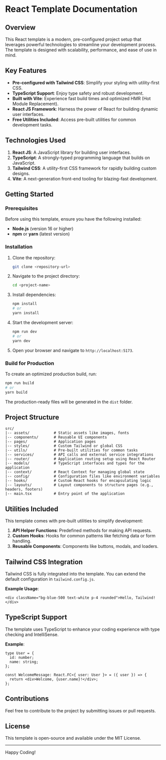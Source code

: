# React Template Documentation

## Overview

This React template is a modern, pre-configured project setup that leverages powerful technologies to streamline your development process. The template is designed with scalability, performance, and ease of use in mind.

## Key Features

- **Pre-configured with Tailwind CSS**: Simplify your styling with utility-first CSS.
- **TypeScript Support**: Enjoy type safety and robust development.
- **Built with Vite**: Experience fast build times and optimized HMR (Hot Module Replacement).
- **React JS Framework**: Harness the power of React for building dynamic user interfaces.
- **Free Utilities Included**: Access pre-built utilities for common development tasks.

## Technologies Used

1. **React JS**: A JavaScript library for building user interfaces.
2. **TypeScript**: A strongly-typed programming language that builds on JavaScript.
3. **Tailwind CSS**: A utility-first CSS framework for rapidly building custom designs.
4. **Vite**: A next-generation front-end tooling for blazing-fast development.

## Getting Started

### Prerequisites

Before using this template, ensure you have the following installed:

- **Node.js** (version 16 or higher)
- **npm** or **yarn** (latest version)

### Installation

1. Clone the repository:

   ```bash
   git clone <repository-url>
   ```

2. Navigate to the project directory:

   ```bash
   cd <project-name>
   ```

3. Install dependencies:

   ```bash
   npm install
   # or
   yarn install
   ```

4. Start the development server:

   ```bash
   npm run dev
   # or
   yarn dev
   ```

5. Open your browser and navigate to `http://localhost:5173`.

### Build for Production

To create an optimized production build, run:

```bash
npm run build
# or
yarn build
```

The production-ready files will be generated in the `dist` folder.

## Project Structure

```plaintext
src/
|-- assets/           # Static assets like images, fonts
|-- components/       # Reusable UI components
|-- pages/            # Application pages
|-- styles/           # Custom Tailwind or global CSS
|-- utils/            # Pre-built utilities for common tasks
|-- services/         # API calls and external service integrations
|-- router/           # Application routing setup using React Router
|-- models/           # TypeScript interfaces and types for the application
|-- context/          # React Context for managing global state
|-- config/           # Configuration files like environment variables
|-- hooks/            # Custom React hooks for encapsulating logic
|-- layouts/          # Layout components to structure pages (e.g., headers, footers)
|-- main.tsx          # Entry point of the application
```

## Utilities Included

This template comes with pre-built utilities to simplify development:

1. **API Helper Functions**: Predefined methods for making API requests.
2. **Custom Hooks**: Hooks for common patterns like fetching data or form handling.
3. **Reusable Components**: Components like buttons, modals, and loaders.

## Tailwind CSS Integration

Tailwind CSS is fully integrated into the template. You can extend the default configuration in `tailwind.config.js`.

**Example Usage**:

```tsx
<div className="bg-blue-500 text-white p-4 rounded">Hello, Tailwind!</div>
```

## TypeScript Support

The template uses TypeScript to enhance your coding experience with type checking and IntelliSense.

**Example**:

```tsx
type User = {
  id: number;
  name: string;
};

const WelcomeMessage: React.FC<{ user: User }> = ({ user }) => {
  return <div>Welcome, {user.name}!</div>;
};
```

## Contributions

Feel free to contribute to the project by submitting issues or pull requests.

## License

This template is open-source and available under the MIT License.

---

Happy Coding!
